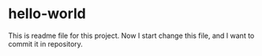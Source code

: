 # hello-world

This is readme file for this project. 
Now I start change this file, and I want to commit it in repository.
